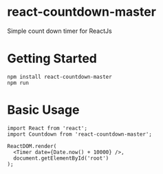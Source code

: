 # react-countdown-master
Simple count down timer for ReactJs

# Getting Started
```
npm install react-countdown-master
npm run
```
# Basic Usage
```
import React from 'react';
import Countdown from 'react-countdown-master';

ReactDOM.render(
  <Timer date={Date.now() + 10000} />,
  document.getElementById('root')
);
```

